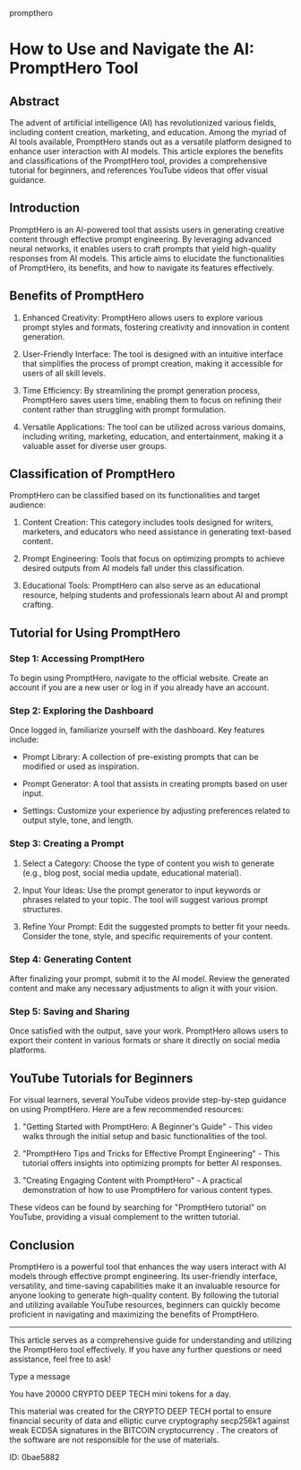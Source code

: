 prompthero
# How to Use and Navigate the AI: PromptHero Tool



## Abstract



The advent of artificial intelligence (AI) has revolutionized various fields, including content creation, marketing, and education. Among the myriad of AI tools available, PromptHero stands out as a versatile platform designed to enhance user interaction with AI models. This article explores the benefits and classifications of the PromptHero tool, provides a comprehensive tutorial for beginners, and references YouTube videos that offer visual guidance.



## Introduction



PromptHero is an AI-powered tool that assists users in generating creative content through effective prompt engineering. By leveraging advanced neural networks, it enables users to craft prompts that yield high-quality responses from AI models. This article aims to elucidate the functionalities of PromptHero, its benefits, and how to navigate its features effectively.



## Benefits of PromptHero



1. Enhanced Creativity: PromptHero allows users to explore various prompt styles and formats, fostering creativity and innovation in content generation.



2. User-Friendly Interface: The tool is designed with an intuitive interface that simplifies the process of prompt creation, making it accessible for users of all skill levels.



3. Time Efficiency: By streamlining the prompt generation process, PromptHero saves users time, enabling them to focus on refining their content rather than struggling with prompt formulation.



4. Versatile Applications: The tool can be utilized across various domains, including writing, marketing, education, and entertainment, making it a valuable asset for diverse user groups.



## Classification of PromptHero



PromptHero can be classified based on its functionalities and target audience:



1. Content Creation: This category includes tools designed for writers, marketers, and educators who need assistance in generating text-based content.



2. Prompt Engineering: Tools that focus on optimizing prompts to achieve desired outputs from AI models fall under this classification.



3. Educational Tools: PromptHero can also serve as an educational resource, helping students and professionals learn about AI and prompt crafting.



## Tutorial for Using PromptHero



### Step 1: Accessing PromptHero



To begin using PromptHero, navigate to the official website. Create an account if you are a new user or log in if you already have an account.



### Step 2: Exploring the Dashboard



Once logged in, familiarize yourself with the dashboard. Key features include:



- Prompt Library: A collection of pre-existing prompts that can be modified or used as inspiration.

- Prompt Generator: A tool that assists in creating prompts based on user input.

- Settings: Customize your experience by adjusting preferences related to output style, tone, and length.



### Step 3: Creating a Prompt



1. Select a Category: Choose the type of content you wish to generate (e.g., blog post, social media update, educational material).



2. Input Your Ideas: Use the prompt generator to input keywords or phrases related to your topic. The tool will suggest various prompt structures.



3. Refine Your Prompt: Edit the suggested prompts to better fit your needs. Consider the tone, style, and specific requirements of your content.



### Step 4: Generating Content



After finalizing your prompt, submit it to the AI model. Review the generated content and make any necessary adjustments to align it with your vision.



### Step 5: Saving and Sharing



Once satisfied with the output, save your work. PromptHero allows users to export their content in various formats or share it directly on social media platforms.



## YouTube Tutorials for Beginners



For visual learners, several YouTube videos provide step-by-step guidance on using PromptHero. Here are a few recommended resources:



1. "Getting Started with PromptHero: A Beginner's Guide" - This video walks through the initial setup and basic functionalities of the tool.



2. "PromptHero Tips and Tricks for Effective Prompt Engineering" - This tutorial offers insights into optimizing prompts for better AI responses.



3. "Creating Engaging Content with PromptHero" - A practical demonstration of how to use PromptHero for various content types.



These videos can be found by searching for "PromptHero tutorial" on YouTube, providing a visual complement to the written tutorial.



## Conclusion



PromptHero is a powerful tool that enhances the way users interact with AI models through effective prompt engineering. Its user-friendly interface, versatility, and time-saving capabilities make it an invaluable resource for anyone looking to generate high-quality content. By following the tutorial and utilizing available YouTube resources, beginners can quickly become proficient in navigating and maximizing the benefits of PromptHero.



---



This article serves as a comprehensive guide for understanding and utilizing the PromptHero tool effectively. If you have any further questions or need assistance, feel free to ask!



Type a message

You have 20000 CRYPTO DEEP TECH mini tokens for a day.


This material was created for the  CRYPTO DEEP TECH portal  to ensure financial security of data and elliptic curve cryptography  secp256k1 against weak ECDSA  signatures   in the  BITCOIN cryptocurrency . The creators of the software are not responsible for the use of materials.

 ID: 0bae5882
